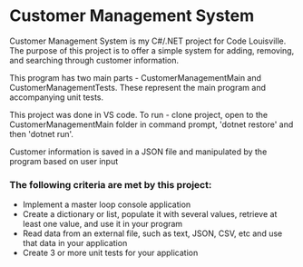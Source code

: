 <h1> Customer Management System  </h1>

<p> Customer Management System is my C#/.NET project for Code Louisville. The purpose of this project
is to offer a simple system for adding, removing, and searching through customer information. </p>
<p> This program has two main parts - CustomerManagementMain and CustomerManagementTests. These represent the main program and accompanying unit tests. </p>
<p> This project was done in VS code. To run - clone project, open to the CustomerManagementMain folder in command prompt, 'dotnet restore' and then 'dotnet run'. </p>
<p> Customer information is saved in a JSON file and manipulated by the program based on user input </p>
<h3> The following criteria are met by this project: </h3>
<ul>
<li> Implement a master loop console application </li>
<li> Create a dictionary or list, populate it with several values, retrieve at least one value, and use it in your program </li>
<li> Read data from an external file, such as text, JSON, CSV, etc and use that data in your application </li>
<li> Create 3 or more unit tests for your application</li>
</ul>

